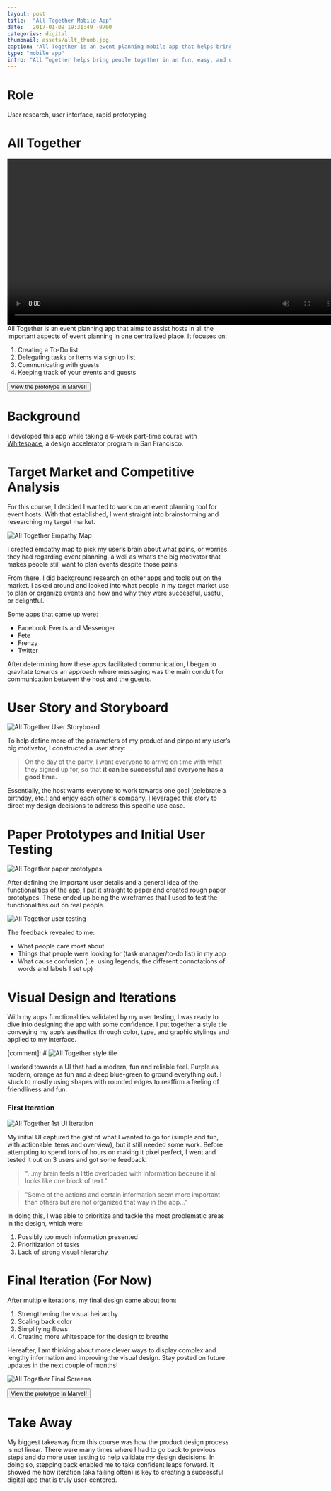 ```yaml
---
layout: post
title:  "All Together Mobile App"
date:   2017-01-09 19:31:49 -0700
categories: digital
thumbnail: assets/allt_thumb.jpg
caption: "All Together is an event planning mobile app that helps bring people together in an fun, easy, and organized way."
type: "mobile app"
intro: "All Together helps bring people together in an fun, easy, and organized way."
---
```

# Role
User research, user interface, rapid prototyping

# All Together
<video height="375px" autoplay loop class="floatL" margin-bottom="20px">
  <source src="/assets/video/overview_allt.mp4" type="video/mp4">
  Your browser does not support the video tag.
</video>
All Together is an event planning app that aims to assist hosts in all the important aspects of event planning in one centralized place. It focuses on:

1. Creating a To-Do list
2. Delegating tasks or items via sign up list
3. Communicating with guests
4. Keeping track of your events and guests

<button type="button" onClick="window.open('https://marvelapp.com/1g627f3')" alt="All Together prototype on Marvel">View the prototype in Marvel!</button>



# Background
I developed this app while taking a 6-week part-time course with [Whitespace](http://whitespacecrew.com/), a design accelerator program in San Francisco.

# Target Market and Competitive Analysis
For this course, I decided I wanted to work on an event planning tool for event hosts. With that established, I went straight into brainstorming and researching my target market.

![All Together Empathy Map](/assets/empathymap.jpg)

I created empathy map to pick my user’s brain about what pains, or worries they had regarding event planning, a well as what’s the big motivator that makes people still want to plan events despite those pains.

From there, I did background research on other apps and tools out on the market. I asked around and looked into what people in my target market use to plan or organize events and how and why they were successful, useful, or delightful.

Some apps that came up were:

- Facebook Events and Messenger
- Fete
- Frenzy
- Twitter

After determining how these apps facilitated communication, I began to gravitate towards an approach where messaging was the main conduit for communication between the host and the guests.

# User Story and Storyboard
![All Together User Storyboard](/assets/Storyboard.jpg)

To help define more of the parameters of my product and pinpoint my user’s big motivator, I constructed a user story:

> On the day of the party, I want everyone to arrive on time with what they signed up for, so that **it can be successful and everyone has a good time.**

Essentially, the host wants everyone to work towards one goal (celebrate a birthday, etc.) and enjoy each other's company. I leveraged this story to direct my design decisions to address this specific use case.  

# Paper Prototypes and Initial User Testing
![All Together paper prototypes](/assets/paperproto.jpg)

After defining the important user details and a general idea of the functionalities of the app, I put it straight to paper and created rough paper prototypes. These ended up being the wireframes that I used to test the functionalities out on real people.

![All Together user testing](/assets/usertesting_allt.jpg)

The feedback revealed to me:

- What people care most about
- Things that people were looking for (task manager/to-do list) in my app
- What cause confusion (i.e. using legends, the different connotations of words and labels I set up)

# Visual Design and Iterations
With my apps functionalities validated by my user testing, I was ready to dive into designing the app with some confidence. I put together a style tile conveying my app’s aesthetics through color, type, and graphic stylings and applied to my interface.

[comment]: # ![All Together style tile](/assets/allt_style_tile.png)

I worked towards a UI that had a modern, fun and reliable feel. Purple as modern, orange as fun and a deep blue-green to ground everything out. I stuck to mostly using shapes with rounded edges to reaffirm a feeling of friendliness and fun.

### First Iteration

![All Together 1st UI Iteration](/assets/allt_1_it.png)

My initial UI captured the gist of what I wanted to go for (simple and fun, with actionable items and overview), but it still needed some work. Before attempting to spend tons of hours on making it pixel perfect, I went and tested it out on 3 users and got some feedback.

> "...my brain feels a little overloaded with information because it all looks like one block of text."

> "Some of the actions and certain information seem more important than others but are not organized that way in the app..."

In doing this, I was able to prioritize and tackle the most problematic areas in the design, which were:

1. Possibly too much information presented
2. Prioritization of tasks 
3. Lack of strong visual hierarchy

# Final Iteration (For Now)
After multiple iterations, my final design came about from: 

1. Strengthening the visual heirarchy
2. Scaling back color
2. Simplifying flows
3. Creating more whitespace for the design to breathe 

Hereafter, I am thinking about more clever ways to display complex and lengthy information and improving the visual design. Stay posted on future updates in the next couple of months! 

![All Together Final Screens](/assets/allt_screens.png)

<button type="button" onClick="window.open('https://marvelapp.com/1g627f3')" alt="All Together prototype on Marvel">View the prototype in Marvel!</button>

# Take Away
My biggest takeaway from this course was how the product design process is not linear. There were many times where I had to go back to previous steps and do more user testing to help validate my design decisions. In doing so, stepping back enabled me to take confident leaps forward. It showed me how iteration (aka failing often) is key to creating a successful digital app that is truly user-centered.
